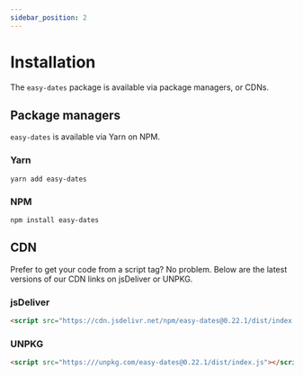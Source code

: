 ```yaml
---
sidebar_position: 2
---
```


# Installation
The `easy-dates` package is available via package managers, or CDNs.

## Package managers
`easy-dates` is available via Yarn on NPM.

### Yarn
```shell
yarn add easy-dates
```

### NPM
```shell
npm install easy-dates
```

## CDN
Prefer to get your code from a script tag? No problem. Below are the latest versions of our CDN links on jsDeliver or UNPKG.

### jsDeliver
```html
<script src="https://cdn.jsdelivr.net/npm/easy-dates@0.22.1/dist/index.js"></script>
```

### UNPKG
```html
<script src="https:///unpkg.com/easy-dates@0.22.1/dist/index.js"></script>
```